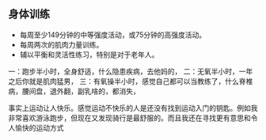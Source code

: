 ## 身体训练

- 每周至少149分钟的中等强度活动，或75分钟的高强度活动。
- 每周两次的肌肉力量训练。
- 辅以平衡和灵活性练习，特别是对于老年人。

一：跑步半小时，全身舒适，什么隐患疾病，去他妈的，
二：无氧半小时，一年之后你就是肌肉猛男，
三：有氧操半小时，感觉自己都可以当教练了，什么脊椎病，腰间盘，退外翻，副乳啥的，都消失，

事实上运动让人快乐。感觉运动不快乐的人是还没有找到运动入门的钥匙。例如我非常喜欢游泳跑步，但现在又发现骑行是最舒服的。而且我还在寻找更有意思和令人愉快的运动方式